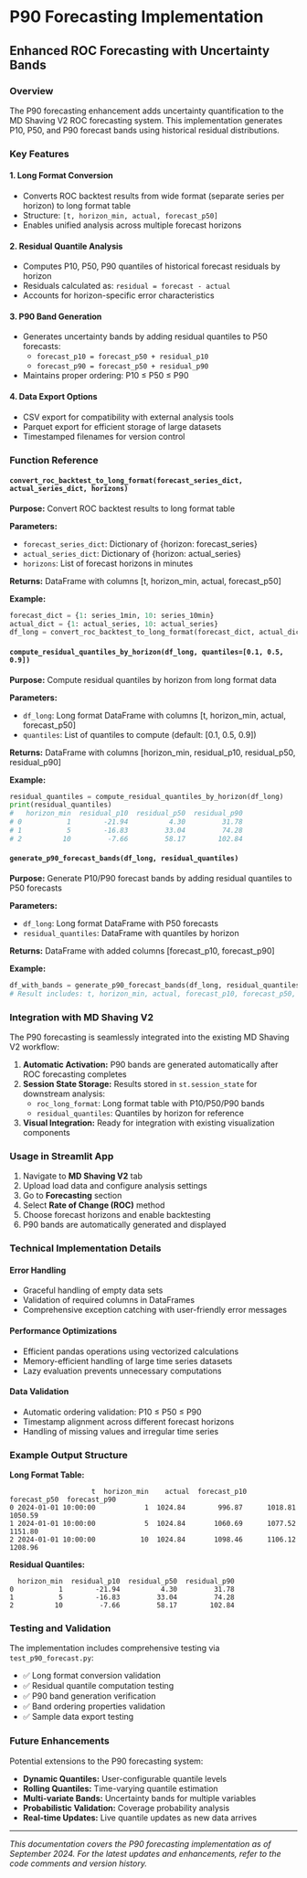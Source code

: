 # P90 Forecasting Implementation
## Enhanced ROC Forecasting with Uncertainty Bands

### Overview
The P90 forecasting enhancement adds uncertainty quantification to the MD Shaving V2 ROC forecasting system. This implementation generates P10, P50, and P90 forecast bands using historical residual distributions.

### Key Features

#### 1. **Long Format Conversion**
- Converts ROC backtest results from wide format (separate series per horizon) to long format table
- Structure: `[t, horizon_min, actual, forecast_p50]`
- Enables unified analysis across multiple forecast horizons

#### 2. **Residual Quantile Analysis** 
- Computes P10, P50, P90 quantiles of historical forecast residuals by horizon
- Residuals calculated as: `residual = forecast - actual`
- Accounts for horizon-specific error characteristics

#### 3. **P90 Band Generation**
- Generates uncertainty bands by adding residual quantiles to P50 forecasts:
  - `forecast_p10 = forecast_p50 + residual_p10`
  - `forecast_p90 = forecast_p50 + residual_p90`
- Maintains proper ordering: P10 ≤ P50 ≤ P90

#### 4. **Data Export Options**
- CSV export for compatibility with external analysis tools
- Parquet export for efficient storage of large datasets
- Timestamped filenames for version control

### Function Reference

#### `convert_roc_backtest_to_long_format(forecast_series_dict, actual_series_dict, horizons)`
**Purpose:** Convert ROC backtest results to long format table

**Parameters:**
- `forecast_series_dict`: Dictionary of {horizon: forecast_series}
- `actual_series_dict`: Dictionary of {horizon: actual_series}
- `horizons`: List of forecast horizons in minutes

**Returns:** DataFrame with columns [t, horizon_min, actual, forecast_p50]

**Example:**
```python
forecast_dict = {1: series_1min, 10: series_10min}
actual_dict = {1: actual_series, 10: actual_series}
df_long = convert_roc_backtest_to_long_format(forecast_dict, actual_dict, [1, 10])
```

#### `compute_residual_quantiles_by_horizon(df_long, quantiles=[0.1, 0.5, 0.9])`
**Purpose:** Compute residual quantiles by horizon from long format data

**Parameters:**
- `df_long`: Long format DataFrame with columns [t, horizon_min, actual, forecast_p50]
- `quantiles`: List of quantiles to compute (default: [0.1, 0.5, 0.9])

**Returns:** DataFrame with columns [horizon_min, residual_p10, residual_p50, residual_p90]

**Example:**
```python
residual_quantiles = compute_residual_quantiles_by_horizon(df_long)
print(residual_quantiles)
#   horizon_min  residual_p10  residual_p50  residual_p90
# 0           1        -21.94          4.30         31.78
# 1           5        -16.83         33.04         74.28
# 2          10         -7.66         58.17        102.84
```

#### `generate_p90_forecast_bands(df_long, residual_quantiles)`
**Purpose:** Generate P10/P90 forecast bands by adding residual quantiles to P50 forecasts

**Parameters:**
- `df_long`: Long format DataFrame with P50 forecasts
- `residual_quantiles`: DataFrame with quantiles by horizon

**Returns:** DataFrame with added columns [forecast_p10, forecast_p90]

**Example:**
```python
df_with_bands = generate_p90_forecast_bands(df_long, residual_quantiles)
# Result includes: t, horizon_min, actual, forecast_p10, forecast_p50, forecast_p90
```

### Integration with MD Shaving V2

The P90 forecasting is seamlessly integrated into the existing MD Shaving V2 workflow:

1. **Automatic Activation:** P90 bands are generated automatically after ROC forecasting completes
2. **Session State Storage:** Results stored in `st.session_state` for downstream analysis:
   - `roc_long_format`: Long format table with P10/P50/P90 bands
   - `residual_quantiles`: Quantiles by horizon for reference
3. **Visual Integration:** Ready for integration with existing visualization components

### Usage in Streamlit App

1. Navigate to **MD Shaving V2** tab
2. Upload load data and configure analysis settings
3. Go to **Forecasting** section
4. Select **Rate of Change (ROC)** method
5. Choose forecast horizons and enable backtesting
6. P90 bands are automatically generated and displayed

### Technical Implementation Details

#### Error Handling
- Graceful handling of empty data sets
- Validation of required columns in DataFrames
- Comprehensive exception catching with user-friendly error messages

#### Performance Optimizations
- Efficient pandas operations using vectorized calculations
- Memory-efficient handling of large time series datasets
- Lazy evaluation prevents unnecessary computations

#### Data Validation
- Automatic ordering validation: P10 ≤ P50 ≤ P90
- Timestamp alignment across different forecast horizons
- Handling of missing values and irregular time series

### Example Output Structure

**Long Format Table:**
```
                    t  horizon_min    actual  forecast_p10  forecast_p50  forecast_p90
0 2024-01-01 10:00:00            1  1024.84        996.87      1018.81      1050.59
1 2024-01-01 10:00:00            5  1024.84       1060.69      1077.52      1151.80
2 2024-01-01 10:00:00           10  1024.84       1098.46      1106.12      1208.96
```

**Residual Quantiles:**
```
  horizon_min  residual_p10  residual_p50  residual_p90
0           1        -21.94          4.30         31.78
1           5        -16.83         33.04         74.28
2          10         -7.66         58.17        102.84
```

### Testing and Validation

The implementation includes comprehensive testing via `test_p90_forecast.py`:
- ✅ Long format conversion validation
- ✅ Residual quantile computation testing  
- ✅ P90 band generation verification
- ✅ Band ordering properties validation
- ✅ Sample data export testing

### Future Enhancements

Potential extensions to the P90 forecasting system:
- **Dynamic Quantiles:** User-configurable quantile levels
- **Rolling Quantiles:** Time-varying quantile estimation
- **Multi-variate Bands:** Uncertainty bands for multiple variables
- **Probabilistic Validation:** Coverage probability analysis
- **Real-time Updates:** Live quantile updates as new data arrives

---

*This documentation covers the P90 forecasting implementation as of September 2024. For the latest updates and enhancements, refer to the code comments and version history.*